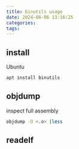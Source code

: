 ```yaml
---
title: binutils usage
date: 2024-06-06 13:16:25
categories:
tags:
---
```


<!-- more -->

## install

Ubuntu

``` bash
apt install binutils
```

## objdump

inspect full assembly

``` bash
objdump -D <.o> |less
```

## readelf
